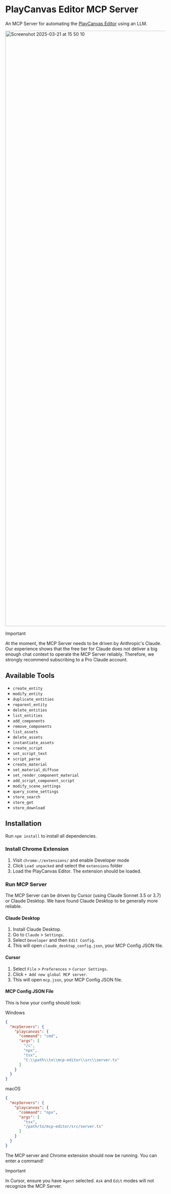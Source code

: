 # PlayCanvas Editor MCP Server

An MCP Server for automating the [PlayCanvas Editor](https://playcanvas.com/products/editor) using an LLM.

<img width="1864" alt="Screenshot 2025-03-21 at 15 50 10" src="https://github.com/user-attachments/assets/393ffe73-40eb-4e1b-9442-2295bbb63326" />

> [!IMPORTANT]  
> At the moment, the MCP Server needs to be driven by Anthropic's Claude. Our experience shows that the free tier for Claude does not deliver a big enough chat context to operate the MCP Server reliably. Therefore, we strongly recommend subscribing to a Pro Claude account.

## Available Tools

* `create_entity`
* `modify_entity`
* `duplicate_entities`
* `reparent_entity`
* `delete_entities`
* `list_entities`
* `add_components`
* `remove_components`
* `list_assets`
* `delete_assets`
* `instantiate_assets`
* `create_script`
* `set_script_text`
* `script_parse`
* `create_material`
* `set_material_diffuse`
* `set_render_component_material`
* `add_script_component_script`
* `modify_scene_settings`
* `query_scene_settings`
* `store_search`
* `store_get`
* `store_download`

## Installation

Run `npm install` to install all dependencies.

### Install Chrome Extension

1. Visit `chrome://extensions/` and enable Developer mode
2. Click `Load unpacked` and select the `extensions` folder
3. Load the PlayCanvas Editor. The extension should be loaded.

### Run MCP Server

The MCP Server can be driven by Cursor (using Claude Sonnet 3.5 or 3.7) or Claude Desktop. We have found Claude Desktop to be generally more reliable.

#### Claude Desktop

1. Install Claude Desktop.
2. Go to `Claude` > `Settings`.
3. Select `Developer` and then `Edit Config`.
4. This will open `claude_desktop_config.json`, your MCP Config JSON file.

#### Cursor

1. Select `File` > `Preferences` > `Cursor Settings`.
2. Click `+ Add new global MCP server`.
3. This will open `mcp.json`, your MCP Config JSON file.

#### MCP Config JSON File

This is how your config should look:

Windows

```json
{
  "mcpServers": {
    "playcanvas": {
      "command": "cmd",
      "args": [
        "/c",
        "npx",
        "tsx",
        "C:\\path\\to\\mcp-editor\\src\\server.ts"
      ]
    }
  }
}
```

macOS

```json
{
  "mcpServers": {
    "playcanvas": {
      "command": "npx",
      "args": [
        "tsx",
        "/path/to/mcp-editor/src/server.ts"
      ]
    }
  }
}
```

The MCP server and Chrome extension should now be running. You can enter a command!

> [!IMPORTANT]  
> In Cursor, ensure you have `Agent` selected. `Ask` and `Edit` modes will not recognize the MCP Server.

